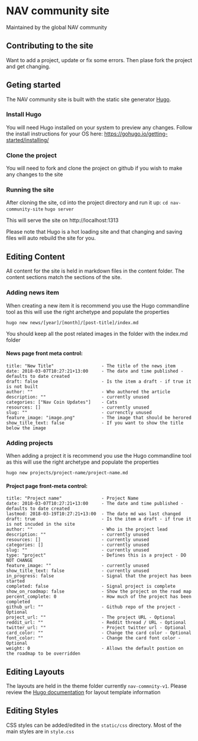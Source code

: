 # NAV community site
Maintained by the global NAV community

## Contributing to the site
Want to add a project, update or fix some errors. Then plase fork the project and get changing.

## Geting started
The NAV community site is built with the static site generator [Hugo](https://gohugo.io/).

### Install Hugo
You will need Hugo installed on your system to preview any changes. Follow the install instructions for your OS here:
https://gohugo.io/getting-started/installing/

### Clone the project
You will need to fork and clone the project on github if you wish to make any changes to the site

### Running the site
After cloning the site, cd into the project directory and run it up:
    `cd nav-community-site`
    `hugo server`

This will serve the site on http://localhost:1313

Please note that Hugo is a hot loading site and that changing and saving files will auto rebuild the site for you.

## Editing Content
All content for the site is held in markdown files in the content folder. The content sections match the sections of the site.

### Adding news item
When creating a new item it is recommend you use the Hugo commandline tool as this will use the right archetype and populate the properties

    hugo new news/[year]/[month]/[post-title]/index.md

You should keep all the post related images in the folder with the index.md folder

#### News page front meta control:

    title: "New Title"                  - The title of the news item
    date: 2018-03-07T10:27:21+13:00     - The date and time published - defaults to date created
    draft: false                        - Is the item a draft - if true it is not built
    author: ""                          - Who authored the article
    description: ""                     - currently unused
    categories: ["Nav Coin Updates"]    - Cats
    resources: []                       - currently unused
    slug: ""                            - currenctly unused
    feature_image: "image.png"          - The image that should be herored
    show_title_text: false              - If you want to show the title below the image

### Adding projects
When adding a project it is recommend you use the Hugo commandline tool as this will use the right archetype and populate the properties

    hugo new projects/project-name/project-name.md

#### Project page front-meta control:
    title: "Project name"               - Project Name
    date: 2018-03-07T10:27:21+13:00     - The date and time published - defaults to date created
    lastmod: 2018-03-19T10:27:21+13:00  - The date md was last changed
    draft: true                         - Is the item a draft - if true it is not incuded in the site
    author: ""                          - Who is the project lead
    description: ""                     - currently unused
    resources: []                       - currently unused
    categories: []                      - currently unused
    slug: ""                            - currently unused
    type: "project"                     - Defines this is a project - DO NOT CHANGE
    feature_image: ""                   - currently unused
    show_title_text: false              - currently unused
    in_progress: false                  - Signal that the project has been started
    completed: false                    - Signal project is complete
    show_on_roadmap: false              - Show the project on the road map
    percent_complete: 0                 - How much of the project has been completed
    github_url: ""                      - Github repo of the project - Optional
    project_url: ""                     - The project URL - Optional
    reddit_url: ""                      - Reddit thread / URL - Optional
    twitter_url: ""                     - Project twitter url - Optional
    card_color: ""                      - Change the card color - Optional
    font_color: ""                      - Change the card font color - Optional
    weight: 0                           - Allows the default postion on the roadmap to be overridden

## Editing Layouts
The layouts are held in the theme folder currently `nav-commnity-v1`. Please review the [Hugo documentation](https://gohugo.io/documentation/) for layout template information

## Editing Styles
CSS styles can be added/edited in the `static/css` directory. Most of the main styles are in `style.css`
